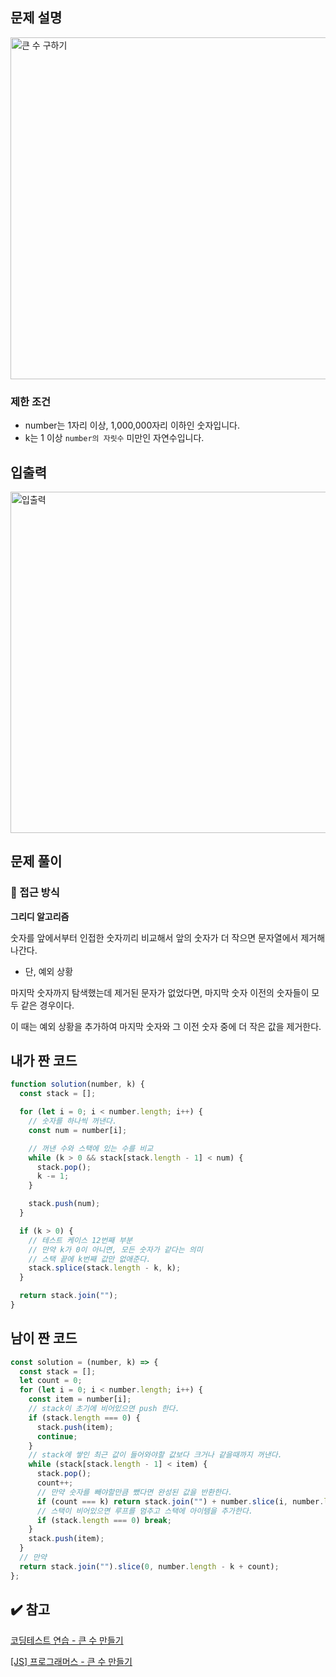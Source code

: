 ## 문제 설명

<img width="547" alt="큰 수 구하기" src="https://user-images.githubusercontent.com/47416686/130754622-1540058d-35f3-4845-990c-d7833a1e4fb0.png">

### 제한 조건

- number는 1자리 이상, 1,000,000자리 이하인 숫자입니다.
- k는 1 이상 `number의 자릿수` 미만인 자연수입니다.

## 입출력

<img width="546" alt="입출력" src="https://user-images.githubusercontent.com/47416686/130754617-35b02ccf-9b6d-4290-b61c-e1103f5a9e38.png">

## 문제 풀이

### 🔎 접근 방식

**그리디 알고리즘**

숫자를 앞에서부터 인접한 숫자끼리 비교해서 앞의 숫자가 더 작으면 문자열에서 제거해나간다.

- 단, 예외 상황

마지막 숫자까지 탐색했는데 제거된 문자가 없었다면, 마지막 숫자 이전의 숫자들이 모두 같은 경우이다.

이 때는 예외 상황을 추가하여 마지막 숫자와 그 이전 숫자 중에 더 작은 값을 제거한다.

## 내가 짠 코드

```jsx
function solution(number, k) {
  const stack = [];

  for (let i = 0; i < number.length; i++) {
    // 숫자를 하나씩 꺼낸다.
    const num = number[i];

    // 꺼낸 수와 스택에 있는 수를 비교
    while (k > 0 && stack[stack.length - 1] < num) {
      stack.pop();
      k -= 1;
    }

    stack.push(num);
  }

  if (k > 0) {
    // 테스트 케이스 12번째 부분
    // 만약 k가 0이 아니면, 모든 숫자가 같다는 의미
    // 스택 끝에 k번째 값만 없애준다.
    stack.splice(stack.length - k, k);
  }

  return stack.join("");
}
```

## 남이 짠 코드

```jsx
const solution = (number, k) => {
  const stack = [];
  let count = 0;
  for (let i = 0; i < number.length; i++) {
    const item = number[i];
    // stack이 초기에 비어있으면 push 한다.
    if (stack.length === 0) {
      stack.push(item);
      continue;
    }
    // stack에 쌓인 최근 값이 들어와야할 값보다 크거나 같을때까지 꺼낸다.
    while (stack[stack.length - 1] < item) {
      stack.pop();
      count++;
      // 만약 숫자를 빼야할만큼 뺐다면 완성된 값을 반환한다.
      if (count === k) return stack.join("") + number.slice(i, number.length);
      // 스택이 비어있으면 루프를 멈추고 스택에 아이템을 추가한다.
      if (stack.length === 0) break;
    }
    stack.push(item);
  }
  // 만약
  return stack.join("").slice(0, number.length - k + count);
};
```

## ✔️ 참고

[코딩테스트 연습 - 큰 수 만들기](https://programmers.co.kr/learn/courses/30/lessons/42883?language=javascript#)

[[JS] 프로그래머스 - 큰 수 만들기](https://taesung1993.tistory.com/46)
